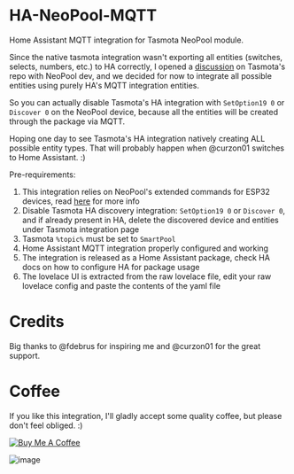 # HA-NeoPool-MQTT
Home Assistant MQTT integration for Tasmota NeoPool module.

Since the native tasmota integration wasn't exporting all entities (switches, selects, numbers, etc.) to HA correctly, I opened a [discussion](https://github.com/arendst/Tasmota/discussions/19811) on Tasmota's repo with NeoPool dev, and we decided for now to integrate all possible entities using purely HA's MQTT integration entities.

So you can actually disable Tasmota's HA integration with `SetOption19 0` or `Discover 0` on the NeoPool device, because all the entities will be created through the package via MQTT.

Hoping one day to see Tasmota's HA integration natively creating ALL possible entity types. That will probably happen when @curzon01 switches to Home Assistant. :)

Pre-requirements:

1. This integration relies on NeoPool's extended commands for ESP32 devices, read [here](https://tasmota.github.io/docs/NeoPool/#esp32-adding-user-defined-neopool-commands-to-tasmota) for more info
2. Disable Tasmota HA discovery integration: `SetOption19 0` or `Discover 0`, and if already present in HA, delete the discovered device and entities under Tasmota integration page
3. Tasmota `%topic%` must be set to `SmartPool`
4. Home Assistant MQTT integration properly configured and working
5. The integration is released as a Home Assistant package, check HA docs on how to configure HA for package usage
6. The lovelace UI is extracted from the raw lovelace file, edit your raw lovelace config and paste the contents of the yaml file

# Credits
Big thanks to @fdebrus for inspiring me and @curzon01 for the great support.

# Coffee

If you like this integration, I'll gladly accept some quality coffee, but please don't feel obliged. :)

<a href="https://www.buymeacoffee.com/alexdelprete" target="_blank"><img src="https://www.buymeacoffee.com/assets/img/custom_images/black_img.png" alt="Buy Me A Coffee" style="height: auto !important;width: auto !important;" ></a><br>

![image](https://github.com/alexdelprete/HA-NeoPool-MQTT/assets/7027842/fd404be8-448e-441a-8352-a875f178dfd1)
